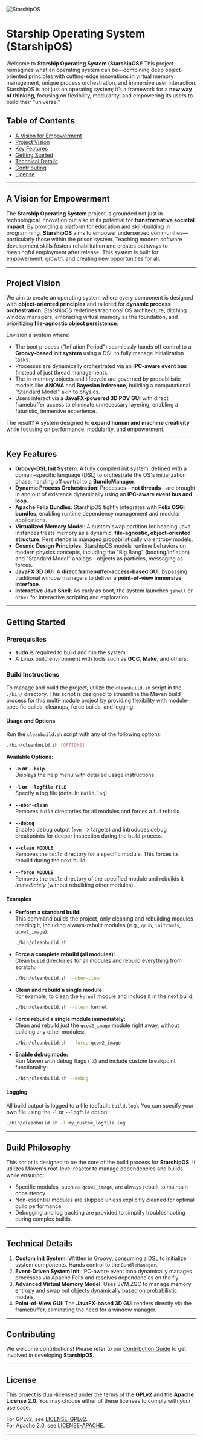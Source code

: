 ![StarshipOS](StarshipOS.png)

# Starship Operating System (StarshipOS)

Welcome to **Starship Operating System (StarshipOS)**! This project reimagines what an operating system can be—combining deep object-oriented principles with cutting-edge innovations in virtual memory management, unique process orchestration, and immersive user interaction. StarshipOS is not just an operating system; it’s a framework for a **new way of thinking**, focusing on flexibility, modularity, and empowering its users to build their "universe."

## Table of Contents

- [A Vision for Empowerment](#a-vision-for-empowerment)
- [Project Vision](#project-vision)
- [Key Features](#key-features)
- [Getting Started](#getting-started)
- [Technical Details](#technical-details)
- [Contributing](#contributing)
- [License](#license)

---

## A Vision for Empowerment

The **Starship Operating System** project is grounded not just in technological innovation but also in its potential for **transformative societal impact**. By providing a platform for education and skill-building in programming, **StarshipOS** aims to empower underserved communities—particularly those within the prison system. Teaching modern software development skills fosters rehabilitation and creates pathways to meaningful employment after release. This system is built for empowerment, growth, and creating new opportunities for all.

---

## Project Vision

We aim to create an operating system where every component is designed with **object-oriented principles** and tailored for **dynamic process orchestration**. StarshipOS redefines traditional OS architecture, ditching window managers, embracing virtual memory as the foundation, and prioritizing **file-agnostic object persistence**.

Envision a system where:

- The boot process ("Inflation Period") seamlessly hands off control to a **Groovy-based init system** using a DSL to fully manage initialization tasks.
- Processes are dynamically orchestrated via an **IPC-aware event bus** (instead of just thread management).
- The in-memory objects and lifecycle are governed by probabilistic models like **ANOVA** and **Bayesian inference**, building a computational "Standard Model" akin to physics.
- Users interact via a **JavaFX-powered 3D POV GUI** with direct framebuffer access to eliminate unnecessary layering, enabling a futuristic, immersive experience.

The result? A system designed to **expand human and machine creativity** while focusing on performance, modularity, and empowerment.

---

## Key Features

- **Groovy-DSL Init System**: A fully compiled init system, defined with a domain-specific language (DSL) to orchestrate the OS's initialization phase, handing off control to a **BundleManager**.
- **Dynamic Process Orchestration**: Processes—**not threads**—are brought in and out of existence dynamically using an **IPC-aware event bus and loop**.
- **Apache Felix Bundles**: StarshipOS tightly integrates with **Felix OSGi bundles**, enabling runtime dependency management and modular applications.
- **Virtualized Memory Model**: A custom swap partition for heaping Java instances treats memory as a dynamic, **file-agnostic, object-oriented structure**. Persistence is managed probabilistically via entropy models.
- **Cosmic Design Principles**: StarshipOS models runtime behaviors on modern physics concepts, including the "Big Bang" (booting/inflation) and "Standard Model" analogs—objects as particles, messaging as forces.
- **JavaFX 3D GUI**: A **direct framebuffer-access-based GUI**, bypassing traditional window managers to deliver a **point-of-view immersive interface**.
- **Interactive Java Shell**: As early as boot, the system launches `jshell` or `other` for interactive scripting and exploration.

---

## Getting Started

### Prerequisites

- **sudo** is required to build and run the system.
- A Linux build environment with tools such as **GCC**, **Make**, and others.

### Build Instructions

To manage and build the project, utilize the `cleanbuild.sh` script in the `./bin/` directory. This script is designed to streamline the Maven build process for this multi-module project by providing flexibility with module-specific builds, cleanups, force builds, and logging.

#### Usage and Options

Run the `cleanbuild.sh` script with any of the following options:

```bash
./bin/cleanbuild.sh [OPTIONS]
```

**Available Options:**

- **`-h` or `--help`**  
  Displays the help menu with detailed usage instructions.

- **`-l` or `--logfile FILE`**  
  Specify a log file (default: `build.log`).

- **`--uber-clean`**  
  Removes `build` directories for all modules and forces a full rebuild.

- **`--debug`**  
  Enables debug output (`mvn -X` targets) and introduces debug breakpoints for deeper inspection during the build process.

- **`--clean MODULE`**  
  Removes the `build` directory for a specific module. This forces its rebuild during the next build.

- **`--force MODULE`**  
  Removes the `build` directory of the specified module and rebuilds it *immediately* (without rebuilding other modules).

#### Examples

- **Perform a standard build:**  
  This command builds the project, only cleaning and rebuilding modules needing it, including always-rebuilt modules (e.g., `grub`, `initramfs`, `qcow2_image`).

  ```bash
  ./bin/cleanbuild.sh
  ```

- **Force a complete rebuild (all modules):**  
  Clean `build` directories for all modules and rebuild everything from scratch:

  ```bash
  ./bin/cleanbuild.sh --uber-clean
  ```

- **Clean and rebuild a single module:**  
  For example, to clean the `kernel` module and include it in the next build:

  ```bash
  ./bin/cleanbuild.sh --clean kernel
  ```

- **Force rebuild a single module immediately:**  
  Clean and rebuild just the `qcow2_image` module right away, without building any other modules:

  ```bash
  ./bin/cleanbuild.sh --force qcow2_image
  ```

- **Enable debug mode:**  
  Run Maven with debug flags (`-X`) and include custom breakpoint functionality:

  ```bash
  ./bin/cleanbuild.sh --debug
  ```

#### Logging

All build output is logged to a file (default: `build.log`). You can specify your own file using the `-l` or `--logfile` option:

```bash
./bin/cleanbuild.sh -l my_custom_logfile.log
```

---

## Build Philosophy

This script is designed to be the core of the build process for **StarshipOS**. It utilizes Maven's root-level reactor to manage dependencies and builds while ensuring:

- Specific modules, such as `qcow2_image`, are always rebuilt to maintain consistency.
- Non-essential modules are skipped unless explicitly cleaned for optimal build performance.
- Debugging and log tracking are provided to simplify troubleshooting during complex builds.

---

## Technical Details

1. **Custom Init System**: Written in Groovy, consuming a DSL to initialize system components. Hands control to the `BundleManager`.
2. **Event-Driven System Init**: IPC-aware event loop dynamically manages processes via Apache Felix and resolves dependencies on the fly.
3. **Advanced Virtual Memory Model**: Uses JVM ZGC to manage memory entropy and swap out objects dynamically based on probabilistic models.
4. **Point-of-View GUI**: The **JavaFX-based 3D GUI** renders directly via the framebuffer, eliminating the need for a window manager.

---

## Contributing

We welcome contributions! Please refer to our [Contribution Guide](CONTRIBUTING.md) to get involved in developing **StarshipOS**.

---

## License

This project is dual-licensed under the terms of the **GPLv2** and the **Apache License 2.0**. You may choose either of these licenses to comply with your use case.

For GPLv2, see [LICENSE-GPLv2](LICENSE-GPLv2).  
For Apache 2.0, see [LICENSE-APACHE](LICENSE-APACHE).

---